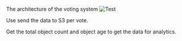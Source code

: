 The architecture of the voting system
![Test](https://github.com/FelipeWong/Test/blob/main/voting%20system/diagram_s3.png?raw=true)

Use send the data to S3 per vote.

Get the total object count and object age to get the data for analytics.